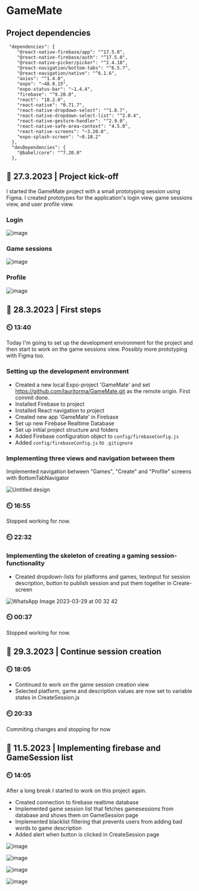 # GameMate
  
## Project dependencies  
  
```
 "dependencies": {
    "@react-native-firebase/app": "^17.5.0",
    "@react-native-firebase/auth": "^17.5.0",
    "@react-native-picker/picker": "^2.4.10",
    "@react-navigation/bottom-tabs": "^6.5.7",
    "@react-navigation/native": "^6.1.6",
    "axios": "^1.4.0",
    "expo": "~48.0.15",
    "expo-status-bar": "~1.4.4",
    "firebase": "^9.20.0",
    "react": "18.2.0",
    "react-native": "0.71.7",
    "react-native-dropdown-select": "^1.0.7",
    "react-native-dropdown-select-list": "^2.0.4",
    "react-native-gesture-handler": "^2.9.0",
    "react-native-safe-area-context": "4.5.0",
    "react-native-screens": "~3.20.0",
    "expo-splash-screen": "~0.18.2"
  },
  "devDependencies": {
    "@babel/core": "^7.20.0"
  },
```  
  

## :date: 27.3.2023 | Project kick-off

I started the GameMate project with a small prototyping session using Figma. I created prototypes for the application's login view, game sessions view, and user profile view.
  
### Login   
![image](https://user-images.githubusercontent.com/90974678/228212631-75fd22a6-8e3c-49da-b4bb-e3b9e8e57af0.png)  
  
### Game sessions    
![image](https://user-images.githubusercontent.com/90974678/228212706-429abb0d-ce2f-4564-9f4a-42013833efd2.png)  
  
### Profile    
![image](https://user-images.githubusercontent.com/90974678/228212749-f3e86b07-f770-46e4-a330-45dd86e502ba.png)  
  
## :date: 28.3.2023 | First steps

### :timer_clock: 13:40  

Today I'm going to set up the development environment for the project and then start to work on the game sessions view. Possibly more prototyping with Figma too.
  
### Setting up the development environment  
  
* Created a new local Expo-project 'GameMate' and set https://github.com/lauritorma/GameMate.git as the remote origin. First commit done.  
* Installed Firebase to project 
* Installed React navigation to project  
* Created new app 'GameMate' in Firebase  
* Set up new Firebase Realtime Database
* Set up initial project structure and folders
* Added Firebase configuration object to ```config/firebaseConfig.js```  
* Added ```config/firebaseConfig.js``` to ```.gitignore```  


### Implementing three views and navigation between them  
  
Implemented navigation between "Games", "Create" and "Profile" screens with BottomTabNavigator  
  
![Untitled design](https://user-images.githubusercontent.com/90974678/228248770-d159f8f9-b173-4e5c-b585-4acd29558763.png)


### :timer_clock: 16:55  
  
Stopped working for now.

### :timer_clock: 22:32  

### Implementing the skeleton of creating a gaming session-functionality
  
* Created dropdown-lists for platforms and games, textinput for session description, button to publish session and put them together in Create-screen  
  
![WhatsApp Image 2023-03-29 at 00 32 42](https://user-images.githubusercontent.com/90974678/228371717-49544cae-a7e3-41cc-ac20-3d508cd6639d.jpeg)
  
### :timer_clock: 00:37  
  
Stopped working for now.  


## :date: 29.3.2023 | Continue session creation  
  
### :timer_clock: 18:05  

* Continued to work on the game session creation view  
* Selected platform, game and description values are now set to variable states in CreateSession.js  
  
### :timer_clock: 20:33  
  
Commiting changes and stopping for now  
  
##  :date: 11.5.2023 | Implementing firebase and GameSession list  
   
### :timer_clock: 14:05  
After a long break I started to work on this project again.  
  
* Created connection to firebase realtime database
* Implemented game session list that fetches gamesessions from database and shows them on GameSession page  
* Implemented blacklist filtering that prevents users from adding bad words to game description
* Added alert when button is clicked in CreateSession page
  
![image](https://github.com/lauritorma/GameMate/assets/90974678/43d0a39d-468c-4c65-b34d-4ee26b4724b6)
  
![image](https://github.com/lauritorma/GameMate/assets/90974678/2a0bb2b6-d9ba-41cf-91e0-4da7590efd9a)

![image](https://github.com/lauritorma/GameMate/assets/90974678/9addfa08-4491-4190-b27a-c1bd214920b8)
  
![image](https://github.com/lauritorma/GameMate/assets/90974678/ba655da0-fd7f-4637-ab1c-89b22569b3d6)

  

